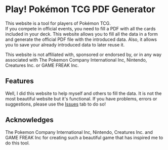# Play! Pokémon TCG PDF Generator
This website is a tool for players of Pokémon TCG.  
If you compete in official events, you need to fill a PDF with all the cards included in your deck. This website allows you to fill all the data in a form and generate the official PDF file with the introduced data. Also, it allows you to save your already introduced data to later reuse it.

This website is not affiliated with, sponsored or endorsed by, or in any way associated with The Pokemon Company International Inc, Nintendo, Creatures Inc. or GAME FREAK Inc.

## Features
Well, I did this website to help myself and others to fill the data. It is not the most beautiful website but it's functional. If you have problems, errors or suggestions, please use the [Issues](https://github.com/leakspin/pokemon-tcg-pdf-generator/issues) tab to do so!

## Acknowledges
The Pokemon Company International Inc, Nintendo, Creatures Inc. and GAME FREAK Inc for creating such a beautiful game that has inspired me to do this tool.